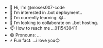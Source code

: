 - 👋 Hi, I’m @moses007-code
- 👀 I’m interested in .bot deployment..
- 🌱 I’m currently learning .😂..
- 💞️ I’m looking to collaborate on ..bot hosting.
- 📫 How to reach me ...0115430411
- 😄 Pronouns: ...
- ⚡ Fun fact: ...i love you😍

<!---
moses007-code/moses007-code is a ✨ special ✨ repository because its `README.md` (this file) appears on your GitHub profile.
You can click the Preview link to take a look at your changes.
--->
